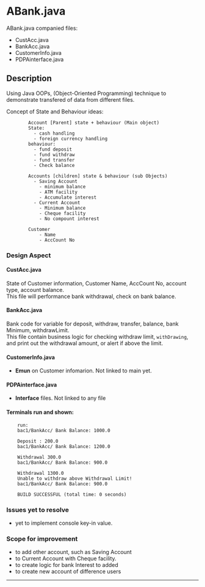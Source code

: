 ABank.java
===
ABank.java companied files:
* CustAcc.java
* BankAcc.java
* CustomerInfo.java
* PDPAinterface.java

Description
---
Using Java OOPs, (Object-Oriented Programming) technique to demonstrate transfered of data from different files.

Concept of State and Behaviour ideas:
```
        Account [Parent] state + behaviour (Main object)
        State:
          - cash handling
          - foreign currency handling
        behaviour:
          - fund deposit
          - fund withdraw
          - fund transfer
          - Check balance

        Accounts [children] state & behaviour (sub Objects)
          - Saving Account
            - minimum balance
            - ATM facility
            - Accumulate interest
          - Current Account
            - Minimum balance
            - Cheque facility
            - No compount interest 

        Customer
            - Name
            - AccCount No
```

### Design Aspect
#### CustAcc.java
State of Customer information, Customer Name, AccCount No, account type, account balance.  
This file will performance bank withdrawal, check on bank balance.

#### BankAcc.java
Bank code for variable for deposit, withdraw, transfer, balance, bank Minimum, withdrawLimit.  
This file contain business logic for checking withdraw limit, `withDrawing`, and print out 
the withdrawal amount, or alert if above the limit.

#### CustomerInfo.java
- **Emun** on Customer infomarion. Not linked to main yet.

#### PDPAinterface.java
- **Interface** files. Not linked to any file

#### Terminals run and shown:
```
    run:
    bac1/BankAcc/ Bank Balance: 1000.0

    Deposit : 200.0
    bac1/BankAcc/ Bank Balance: 1200.0

    Withdrawal 300.0
    bac1/BankAcc/ Bank Balance: 900.0

    Withdrawal 1300.0
    Unable to withdraw above Withdrawal Limit!
    bac1/BankAcc/ Bank Balance: 900.0

    BUILD SUCCESSFUL (total time: 0 seconds)
```

### Issues yet to resolve
- yet to implement console key-in value. 

### Scope for improvement
- to add other account, such as Saving Account
- to Current Account with Cheque facility.
- to create logic for bank Interest to added
- to create new account of difference users
---
